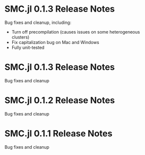 # SMC.jl 0.1.3 Release Notes
Bug fixes and cleanup, including:
- Turn off precompilation (causes issues on some heterogeneous clusters)
- Fix capitalization bug on Mac and Windows
- Fully unit-tested

# SMC.jl 0.1.3 Release Notes
Bug fixes and cleanup

# SMC.jl 0.1.2 Release Notes
Bug fixes and cleanup

# SMC.jl 0.1.1 Release Notes
Bug fixes and cleanup
